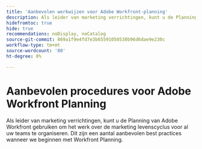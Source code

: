 ```yaml
---
title: 'Aanbevolen werkwijzen voor Adobe Workfront-planning'
description: Als leider van marketing verrichtingen, kunt u de Planning van Adobe Workfront gebruiken om het werk over de marketing levenscyclus voor al uw teams te organiseren. Dit zijn een aantal aanbevolen best practices wanneer we beginnen met Workfront Planning.
hidefromtoc: true
hide: true
recommendations: noDisplay, noCatalog
source-git-commit: 869a1f9e4fd7e3b65591050530b96d6dae9e230c
workflow-type: tm+mt
source-wordcount: '80'
ht-degree: 0%

---
```



# Aanbevolen procedures voor Adobe Workfront Planning

<!-- add to TOC and mini TOC-->

Als leider van marketing verrichtingen, kunt u de Planning van Adobe Workfront gebruiken om het werk over de marketing levenscyclus voor al uw teams te organiseren. Dit zijn een aantal aanbevolen best practices wanneer we beginnen met Workfront Planning.